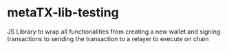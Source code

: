 # metaTX-lib-testing
JS Library to wrap all functionalities from creating a new wallet and signing transactions to sending the transaction to a relayer to execute on chain
